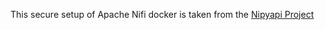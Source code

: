 This secure setup of Apache Nifi docker is taken from the [Nipyapi Project](https://nipyapi.readthedocs.io/en/latest/index.html)

